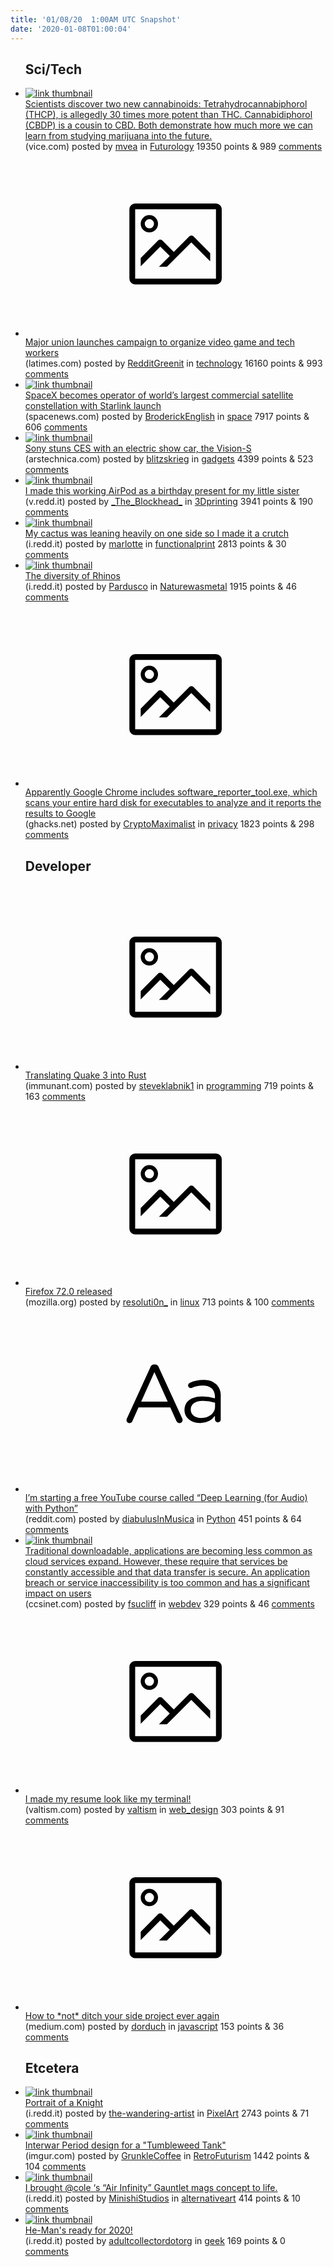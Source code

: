 ```yaml
---
title: '01/08/20  1:00AM UTC Snapshot'
date: '2020-01-08T01:00:04'
---
```

<ul>
<h2>Sci/Tech</h2>

<li><a href='https://www.vice.com/en_us/article/akwd85/scientists-discover-two-new-cannabinoids'><img src='https://a.thumbs.redditmedia.com/pUfcZLpVSlO6aCWyUgudv-kw9ffhIiaYOW0HQfwgAk0.jpg' alt='link thumbnail'></a><div><div class='linkTitle'><a href='https://www.vice.com/en_us/article/akwd85/scientists-discover-two-new-cannabinoids'>Scientists discover two new cannabinoids: Tetrahydrocannabiphorol (THCP), is allegedly 30 times more potent than THC. Cannabidiphorol (CBDP) is a cousin to CBD. Both demonstrate how much more we can learn from studying marijuana into the future.</a></div>(vice.com) posted by <a href='https://www.reddit.com/user/mvea'>mvea</a> in <a href='https://www.reddit.com/r/Futurology'>Futurology</a> 19350 points & 989 <a href='https://www.reddit.com/r/Futurology/comments/elbf2s/scientists_discover_two_new_cannabinoids/'>comments</a></div></li>

<li><a href='https://www.latimes.com/business/technology/story/2020-01-07/major-union-launches-campaign-to-organize-video-game-and-tech-workers'><svg version='1.1' viewBox='-34 -14 104 64' preserveAspectRatio='xMidYMid meet' xmlns='http://www.w3.org/2000/svg' xmlns:xlink='http://www.w3.org/1999/xlink'>
    <title>link thumbnail</title>
    <path d='M32,4H4A2,2,0,0,0,2,6V30a2,2,0,0,0,2,2H32a2,2,0,0,0,2-2V6A2,2,0,0,0,32,4ZM4,30V6H32V30Z'></path>
    <path d='M8.92,14a3,3,0,1,0-3-3A3,3,0,0,0,8.92,14Zm0-4.6A1.6,1.6,0,1,1,7.33,11,1.6,1.6,0,0,1,8.92,9.41Z'></path>
    <path d='M22.78,15.37l-5.4,5.4-4-4a1,1,0,0,0-1.41,0L5.92,22.9v2.83l6.79-6.79L16,22.18l-3.75,3.75H15l8.45-8.45L30,24V21.18l-5.81-5.81A1,1,0,0,0,22.78,15.37Z'></path>
    </svg></a><div><div class='linkTitle'><a href='https://www.latimes.com/business/technology/story/2020-01-07/major-union-launches-campaign-to-organize-video-game-and-tech-workers'>Major union launches campaign to organize video game and tech workers</a></div>(latimes.com) posted by <a href='https://www.reddit.com/user/RedditGreenit'>RedditGreenit</a> in <a href='https://www.reddit.com/r/technology'>technology</a> 16160 points & 993 <a href='https://www.reddit.com/r/technology/comments/elcfl5/major_union_launches_campaign_to_organize_video/'>comments</a></div></li>

<li><a href='https://spacenews.com/spacex-becomes-operator-of-worlds-largest-commercial-satellite-constellation-with-starlink-launch/'><img src='https://b.thumbs.redditmedia.com/o3Fg1i8aKYiRYkc5EhuGh2HiqHCCmu4yuuQD8xUFiaI.jpg' alt='link thumbnail'></a><div><div class='linkTitle'><a href='https://spacenews.com/spacex-becomes-operator-of-worlds-largest-commercial-satellite-constellation-with-starlink-launch/'>SpaceX becomes operator of world’s largest commercial satellite constellation with Starlink launch</a></div>(spacenews.com) posted by <a href='https://www.reddit.com/user/BroderickEnglish'>BroderickEnglish</a> in <a href='https://www.reddit.com/r/space'>space</a> 7917 points & 606 <a href='https://www.reddit.com/r/space/comments/eld9ym/spacex_becomes_operator_of_worlds_largest/'>comments</a></div></li>

<li><a href='https://arstechnica.com/cars/2020/01/sony-stuns-ces-with-an-electric-show-car-the-vision-s/'><img src='https://b.thumbs.redditmedia.com/abtLKUKbPgqd2erqr8mPmY982cSZLbyfk6JGPSZUirY.jpg' alt='link thumbnail'></a><div><div class='linkTitle'><a href='https://arstechnica.com/cars/2020/01/sony-stuns-ces-with-an-electric-show-car-the-vision-s/'>Sony stuns CES with an electric show car, the Vision-S</a></div>(arstechnica.com) posted by <a href='https://www.reddit.com/user/blitzskrieg'>blitzskrieg</a> in <a href='https://www.reddit.com/r/gadgets'>gadgets</a> 4399 points & 523 <a href='https://www.reddit.com/r/gadgets/comments/elbxex/sony_stuns_ces_with_an_electric_show_car_the/'>comments</a></div></li>

<li><a href='https://v.redd.it/f7258rs93b941'><img src='https://b.thumbs.redditmedia.com/UAJIA-lnNXrHhug7H2PZVFVaGSlzoNR1poPhib9mdSQ.jpg' alt='link thumbnail'></a><div><div class='linkTitle'><a href='https://v.redd.it/f7258rs93b941'>I made this working AirPod as a birthday present for my little sister</a></div>(v.redd.it) posted by <a href='https://www.reddit.com/user/_The_Blockhead_'>_The_Blockhead_</a> in <a href='https://www.reddit.com/r/3Dprinting'>3Dprinting</a> 3941 points & 190 <a href='https://www.reddit.com/r/3Dprinting/comments/el830g/i_made_this_working_airpod_as_a_birthday_present/'>comments</a></div></li>

<li><a href='https://i.redd.it/45huf7atya941.jpg'><img src='https://b.thumbs.redditmedia.com/to2-caQ8ftP_kRg7Pt9zy0Z5dDM-QWfaYAwmDy7P6tk.jpg' alt='link thumbnail'></a><div><div class='linkTitle'><a href='https://i.redd.it/45huf7atya941.jpg'>My cactus was leaning heavily on one side so I made it a crutch</a></div>(i.redd.it) posted by <a href='https://www.reddit.com/user/marlotte'>marlotte</a> in <a href='https://www.reddit.com/r/functionalprint'>functionalprint</a> 2813 points & 30 <a href='https://www.reddit.com/r/functionalprint/comments/el7tef/my_cactus_was_leaning_heavily_on_one_side_so_i/'>comments</a></div></li>

<li><a href='https://i.redd.it/j3o4c3ds7c941.png'><img src='https://b.thumbs.redditmedia.com/fUWhY1Gitwg5v2SyTECydba6vWYNSQWW3NTqZI1_wQg.jpg' alt='link thumbnail'></a><div><div class='linkTitle'><a href='https://i.redd.it/j3o4c3ds7c941.png'>The diversity of Rhinos</a></div>(i.redd.it) posted by <a href='https://www.reddit.com/user/Pardusco'>Pardusco</a> in <a href='https://www.reddit.com/r/Naturewasmetal'>Naturewasmetal</a> 1915 points & 46 <a href='https://www.reddit.com/r/Naturewasmetal/comments/ela24p/the_diversity_of_rhinos/'>comments</a></div></li>

<li><a href='https://www.ghacks.net/2018/01/20/how-to-block-the-chrome-software-reporter-tool-software_reporter_tool-exe/'><svg version='1.1' viewBox='-34 -14 104 64' preserveAspectRatio='xMidYMid meet' xmlns='http://www.w3.org/2000/svg' xmlns:xlink='http://www.w3.org/1999/xlink'>
    <title>link thumbnail</title>
    <path d='M32,4H4A2,2,0,0,0,2,6V30a2,2,0,0,0,2,2H32a2,2,0,0,0,2-2V6A2,2,0,0,0,32,4ZM4,30V6H32V30Z'></path>
    <path d='M8.92,14a3,3,0,1,0-3-3A3,3,0,0,0,8.92,14Zm0-4.6A1.6,1.6,0,1,1,7.33,11,1.6,1.6,0,0,1,8.92,9.41Z'></path>
    <path d='M22.78,15.37l-5.4,5.4-4-4a1,1,0,0,0-1.41,0L5.92,22.9v2.83l6.79-6.79L16,22.18l-3.75,3.75H15l8.45-8.45L30,24V21.18l-5.81-5.81A1,1,0,0,0,22.78,15.37Z'></path>
    </svg></a><div><div class='linkTitle'><a href='https://www.ghacks.net/2018/01/20/how-to-block-the-chrome-software-reporter-tool-software_reporter_tool-exe/'>Apparently Google Chrome includes software_reporter_tool.exe, which scans your entire hard disk for executables to analyze and it reports the results to Google</a></div>(ghacks.net) posted by <a href='https://www.reddit.com/user/CryptoMaximalist'>CryptoMaximalist</a> in <a href='https://www.reddit.com/r/privacy'>privacy</a> 1823 points & 298 <a href='https://www.reddit.com/r/privacy/comments/elc0b9/apparently_google_chrome_includes_software/'>comments</a></div></li>

<h2>Developer</h2>

<li><a href='https://immunant.com/blog/2020/01/quake3/'><svg version='1.1' viewBox='-34 -14 104 64' preserveAspectRatio='xMidYMid meet' xmlns='http://www.w3.org/2000/svg' xmlns:xlink='http://www.w3.org/1999/xlink'>
    <title>link thumbnail</title>
    <path d='M32,4H4A2,2,0,0,0,2,6V30a2,2,0,0,0,2,2H32a2,2,0,0,0,2-2V6A2,2,0,0,0,32,4ZM4,30V6H32V30Z'></path>
    <path d='M8.92,14a3,3,0,1,0-3-3A3,3,0,0,0,8.92,14Zm0-4.6A1.6,1.6,0,1,1,7.33,11,1.6,1.6,0,0,1,8.92,9.41Z'></path>
    <path d='M22.78,15.37l-5.4,5.4-4-4a1,1,0,0,0-1.41,0L5.92,22.9v2.83l6.79-6.79L16,22.18l-3.75,3.75H15l8.45-8.45L30,24V21.18l-5.81-5.81A1,1,0,0,0,22.78,15.37Z'></path>
    </svg></a><div><div class='linkTitle'><a href='https://immunant.com/blog/2020/01/quake3/'>Translating Quake 3 into Rust</a></div>(immunant.com) posted by <a href='https://www.reddit.com/user/steveklabnik1'>steveklabnik1</a> in <a href='https://www.reddit.com/r/programming'>programming</a> 719 points & 163 <a href='https://www.reddit.com/r/programming/comments/elc0f9/translating_quake_3_into_rust/'>comments</a></div></li>

<li><a href='https://www.mozilla.org/en-US/firefox/72.0/releasenotes/'><svg version='1.1' viewBox='-34 -14 104 64' preserveAspectRatio='xMidYMid meet' xmlns='http://www.w3.org/2000/svg' xmlns:xlink='http://www.w3.org/1999/xlink'>
    <title>link thumbnail</title>
    <path d='M32,4H4A2,2,0,0,0,2,6V30a2,2,0,0,0,2,2H32a2,2,0,0,0,2-2V6A2,2,0,0,0,32,4ZM4,30V6H32V30Z'></path>
    <path d='M8.92,14a3,3,0,1,0-3-3A3,3,0,0,0,8.92,14Zm0-4.6A1.6,1.6,0,1,1,7.33,11,1.6,1.6,0,0,1,8.92,9.41Z'></path>
    <path d='M22.78,15.37l-5.4,5.4-4-4a1,1,0,0,0-1.41,0L5.92,22.9v2.83l6.79-6.79L16,22.18l-3.75,3.75H15l8.45-8.45L30,24V21.18l-5.81-5.81A1,1,0,0,0,22.78,15.37Z'></path>
    </svg></a><div><div class='linkTitle'><a href='https://www.mozilla.org/en-US/firefox/72.0/releasenotes/'>Firefox 72.0 released</a></div>(mozilla.org) posted by <a href='https://www.reddit.com/user/resoluti0n_'>resoluti0n_</a> in <a href='https://www.reddit.com/r/linux'>linux</a> 713 points & 100 <a href='https://www.reddit.com/r/linux/comments/elc5cy/firefox_720_released/'>comments</a></div></li>

<li><a href='https://www.reddit.com/r/Python/comments/elb099/im_starting_a_free_youtube_course_called_deep/'><svg version='1.1' viewBox='-34 -12 104 64' preserveAspectRatio='xMidYMid slice' xmlns='http://www.w3.org/2000/svg' xmlns:xlink='http://www.w3.org/1999/xlink'>
    <title>text link thumbnail</title>
    <path d='M12.19,8.84a1.45,1.45,0,0,0-1.4-1h-.12a1.46,1.46,0,0,0-1.42,1L1.14,26.56a1.29,1.29,0,0,0-.14.59,1,1,0,0,0,1,1,1.12,1.12,0,0,0,1.08-.77l2.08-4.65h11l2.08,4.59a1.24,1.24,0,0,0,1.12.83,1.08,1.08,0,0,0,1.08-1.08,1.64,1.64,0,0,0-.14-.57ZM6.08,20.71l4.59-10.22,4.6,10.22Z'>
    </path>
    <path d='M32.24,14.78A6.35,6.35,0,0,0,27.6,13.2a11.36,11.36,0,0,0-4.7,1,1,1,0,0,0-.58.89,1,1,0,0,0,.94.92,1.23,1.23,0,0,0,.39-.08,8.87,8.87,0,0,1,3.72-.81c2.7,0,4.28,1.33,4.28,3.92v.5a15.29,15.29,0,0,0-4.42-.61c-3.64,0-6.14,1.61-6.14,4.64v.05c0,2.95,2.7,4.48,5.37,4.48a6.29,6.29,0,0,0,5.19-2.48V26.9a1,1,0,0,0,1,1,1,1,0,0,0,1-1.06V19A5.71,5.71,0,0,0,32.24,14.78Zm-.56,7.7c0,2.28-2.17,3.89-4.81,3.89-1.94,0-3.61-1.06-3.61-2.86v-.06c0-1.8,1.5-3,4.2-3a15.2,15.2,0,0,1,4.22.61Z'>
    </path>
    </svg></a><div><div class='linkTitle'><a href='https://www.reddit.com/r/Python/comments/elb099/im_starting_a_free_youtube_course_called_deep/'>I’m starting a free YouTube course called “Deep Learning (for Audio) with Python”</a></div>(reddit.com) posted by <a href='https://www.reddit.com/user/diabulusInMusica'>diabulusInMusica</a> in <a href='https://www.reddit.com/r/Python'>Python</a> 451 points & 64 <a href='https://www.reddit.com/r/Python/comments/elb099/im_starting_a_free_youtube_course_called_deep/'>comments</a></div></li>

<li><a href='https://www.ccsinet.com/blog/security-web-app-development/'><img src='https://b.thumbs.redditmedia.com/OJhZaWozD67PenNuEuQZOnH6SYmOdmacI0VXwdduGqM.jpg' alt='link thumbnail'></a><div><div class='linkTitle'><a href='https://www.ccsinet.com/blog/security-web-app-development/'>Traditional downloadable, applications are becoming less common as cloud services expand. However, these require that services be constantly accessible and that data transfer is secure. An application breach or service inaccessibility is too common and has a significant impact on users</a></div>(ccsinet.com) posted by <a href='https://www.reddit.com/user/fsucliff'>fsucliff</a> in <a href='https://www.reddit.com/r/webdev'>webdev</a> 329 points & 46 <a href='https://www.reddit.com/r/webdev/comments/el8z2k/traditional_downloadable_applications_are/'>comments</a></div></li>

<li><a href='https://valtism.com/resume/'><svg version='1.1' viewBox='-34 -14 104 64' preserveAspectRatio='xMidYMid meet' xmlns='http://www.w3.org/2000/svg' xmlns:xlink='http://www.w3.org/1999/xlink'>
    <title>link thumbnail</title>
    <path d='M32,4H4A2,2,0,0,0,2,6V30a2,2,0,0,0,2,2H32a2,2,0,0,0,2-2V6A2,2,0,0,0,32,4ZM4,30V6H32V30Z'></path>
    <path d='M8.92,14a3,3,0,1,0-3-3A3,3,0,0,0,8.92,14Zm0-4.6A1.6,1.6,0,1,1,7.33,11,1.6,1.6,0,0,1,8.92,9.41Z'></path>
    <path d='M22.78,15.37l-5.4,5.4-4-4a1,1,0,0,0-1.41,0L5.92,22.9v2.83l6.79-6.79L16,22.18l-3.75,3.75H15l8.45-8.45L30,24V21.18l-5.81-5.81A1,1,0,0,0,22.78,15.37Z'></path>
    </svg></a><div><div class='linkTitle'><a href='https://valtism.com/resume/'>I made my resume look like my terminal!</a></div>(valtism.com) posted by <a href='https://www.reddit.com/user/valtism'>valtism</a> in <a href='https://www.reddit.com/r/web_design'>web_design</a> 303 points & 91 <a href='https://www.reddit.com/r/web_design/comments/elar9i/i_made_my_resume_look_like_my_terminal/'>comments</a></div></li>

<li><a href='https://medium.com/wix-engineering/lets-not-ditch-another-side-project-5181575e57ac'><svg version='1.1' viewBox='-34 -14 104 64' preserveAspectRatio='xMidYMid meet' xmlns='http://www.w3.org/2000/svg' xmlns:xlink='http://www.w3.org/1999/xlink'>
    <title>link thumbnail</title>
    <path d='M32,4H4A2,2,0,0,0,2,6V30a2,2,0,0,0,2,2H32a2,2,0,0,0,2-2V6A2,2,0,0,0,32,4ZM4,30V6H32V30Z'></path>
    <path d='M8.92,14a3,3,0,1,0-3-3A3,3,0,0,0,8.92,14Zm0-4.6A1.6,1.6,0,1,1,7.33,11,1.6,1.6,0,0,1,8.92,9.41Z'></path>
    <path d='M22.78,15.37l-5.4,5.4-4-4a1,1,0,0,0-1.41,0L5.92,22.9v2.83l6.79-6.79L16,22.18l-3.75,3.75H15l8.45-8.45L30,24V21.18l-5.81-5.81A1,1,0,0,0,22.78,15.37Z'></path>
    </svg></a><div><div class='linkTitle'><a href='https://medium.com/wix-engineering/lets-not-ditch-another-side-project-5181575e57ac'>How to *not* ditch your side project ever again</a></div>(medium.com) posted by <a href='https://www.reddit.com/user/dorduch'>dorduch</a> in <a href='https://www.reddit.com/r/javascript'>javascript</a> 153 points & 36 <a href='https://www.reddit.com/r/javascript/comments/elax7q/how_to_not_ditch_your_side_project_ever_again/'>comments</a></div></li>

<h2>Etcetera</h2>

<li><a href='https://i.redd.it/c31snvp8de941.png'><img src='https://b.thumbs.redditmedia.com/IUEbHenSHxZi_riSN-kKypTN5WMQxDfdY7C-7dmJmlk.jpg' alt='link thumbnail'></a><div><div class='linkTitle'><a href='https://i.redd.it/c31snvp8de941.png'>Portrait of a Knight</a></div>(i.redd.it) posted by <a href='https://www.reddit.com/user/the-wandering-artist'>the-wandering-artist</a> in <a href='https://www.reddit.com/r/PixelArt'>PixelArt</a> 2743 points & 71 <a href='https://www.reddit.com/r/PixelArt/comments/elf7i3/portrait_of_a_knight/'>comments</a></div></li>

<li><a href='https://imgur.com/xxAyEgD'><img src='https://b.thumbs.redditmedia.com/tksPoHtZC-_Erdd_oecex-6atq6DYX-hBw7nZ4ULe4k.jpg' alt='link thumbnail'></a><div><div class='linkTitle'><a href='https://imgur.com/xxAyEgD'>Interwar Period design for a "Tumbleweed Tank"</a></div>(imgur.com) posted by <a href='https://www.reddit.com/user/GrunkleCoffee'>GrunkleCoffee</a> in <a href='https://www.reddit.com/r/RetroFuturism'>RetroFuturism</a> 1442 points & 104 <a href='https://www.reddit.com/r/RetroFuturism/comments/elaksz/interwar_period_design_for_a_tumbleweed_tank/'>comments</a></div></li>

<li><a href='https://i.redd.it/hs3b1kioaa941.jpg'><img src='https://b.thumbs.redditmedia.com/0vApb9X45fURnBCzz4MjHT3liG0YYaCd3IbqBlc7yOA.jpg' alt='link thumbnail'></a><div><div class='linkTitle'><a href='https://i.redd.it/hs3b1kioaa941.jpg'>I brought @cole ‘s “Air Infinity” Gauntlet mags concept to life.</a></div>(i.redd.it) posted by <a href='https://www.reddit.com/user/MinishiStudios'>MinishiStudios</a> in <a href='https://www.reddit.com/r/alternativeart'>alternativeart</a> 414 points & 10 <a href='https://www.reddit.com/r/alternativeart/comments/el69sy/i_brought_cole_s_air_infinity_gauntlet_mags/'>comments</a></div></li>

<li><a href='https://i.redd.it/zi1dzzw7be941.jpg'><img src='https://b.thumbs.redditmedia.com/O27N5-whgB8-L0eNl-ToF33oMTVQo65594EHzBmV3WY.jpg' alt='link thumbnail'></a><div><div class='linkTitle'><a href='https://i.redd.it/zi1dzzw7be941.jpg'>He-Man's ready for 2020!</a></div>(i.redd.it) posted by <a href='https://www.reddit.com/user/adultcollectordotorg'>adultcollectordotorg</a> in <a href='https://www.reddit.com/r/geek'>geek</a> 169 points & 0 <a href='https://www.reddit.com/r/geek/comments/eli4wx/hemans_ready_for_2020/'>comments</a></div></li>

</ul>
